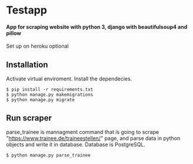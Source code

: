 # Testapp

#### App for scraping website with python 3, django with beautifulsoup4 and pillow

  Set up on heroku optional


## Installation

Activate virtual enviroment.
Install the dependecies.

    $ pip install -r requirements.txt
    $ python manage.py makemigrations
    $ python manage.py migrate


## Run scraper

parse_trainee is mannagment command that is going to scrape "https://www.trainee.de/traineestellen/" page, and parse data in python objects and write it in database. Database is PostgreSQL.

    $ python manage.py parse_trainee
